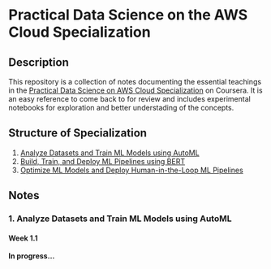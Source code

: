# Practical Data Science on the AWS Cloud Specialization

## Description

This repository is a collection of notes documenting the essential teachings in the [Practical Data Science on AWS Cloud Specialization](https://www.coursera.org/specializations/practical-data-science) on Coursera. It is an easy reference to come back to for review and includes experimental notebooks for exploration and better understading of the concepts.

## Structure of Specialization

1. [Analyze Datasets and Train ML Models using AutoML](https://www.coursera.org/learn/automl-datasets-ml-models?specialization=practical-data-science)
2. [Build, Train, and Deploy ML Pipelines using BERT](https://www.coursera.org/learn/ml-pipelines-bert?specialization=practical-data-science)
3. [Optimize ML Models and Deploy Human-in-the-Loop ML Pipelines](https://www.coursera.org/learn/ml-models-human-in-the-loop-pipelines?specialization=practical-data-science)

## Notes

### 1. Analyze Datasets and Train ML Models using AutoML

#### Week 1.1



__In progress...__